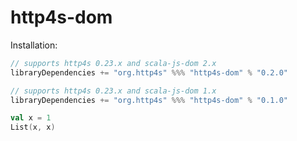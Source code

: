 # http4s-dom

Installation:
```sbt
// supports http4s 0.23.x and scala-js-dom 2.x
libraryDependencies += "org.http4s" %%% "http4s-dom" % "0.2.0"

// supports http4s 0.23.x and scala-js-dom 1.x
libraryDependencies += "org.http4s" %%% "http4s-dom" % "0.1.0"
```

```scala mdoc
val x = 1
List(x, x)
```
